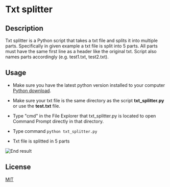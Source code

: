 # Txt splitter

## Description

Txt splitter is a Python script that takes a txt file and splits it into multiple parts. Specifically in given example a txt file is split into 5 parts. All parts must have the same first line as a header like the original txt. Script also names parts accordingly (e.g. test1.txt, test2.txt).

## Usage
- Make sure you have the latest python version installed to your computer [Python download](https://www.python.org/downloads/).

- Make sure your txt file is the same directory as the script **txt_splitter.py** or use the **test.txt** file.

- Type "cmd" in the File Explorer that txt_splitter.py is located to open Command Prompt directly in that directory.

- Type command
```python txt_splitter.py```
- Txt file is splitted in 5 parts

![End result](files.JPG)

## License

[MIT](https://choosealicense.com/licenses/mit/)
